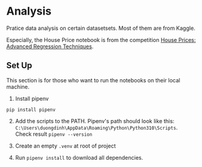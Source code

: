 # Analysis
Pratice data analysis on certain datasetsets. Most of them are from Kaggle.

Especially, the House Price notebook is from the competition [House Prices: Advanced Regression Techniques](https://www.kaggle.com/c/house-prices-advanced-regression-techniques/overview).

## Set Up

This section is for those who want to run the notebooks on their local machine.

1. Install pipenv
```shell
pip install pipenv
```

2. Add the scripts to the PATH. Pipenv's path should look like this: `C:\Users\duongdinh\AppData\Roaming\Python\Python310\Scripts`. </br>
Check result `pipenv --version`

3. Create an empty `.venv` at root of project

4. Run `pipenv install` to download all dependencies.